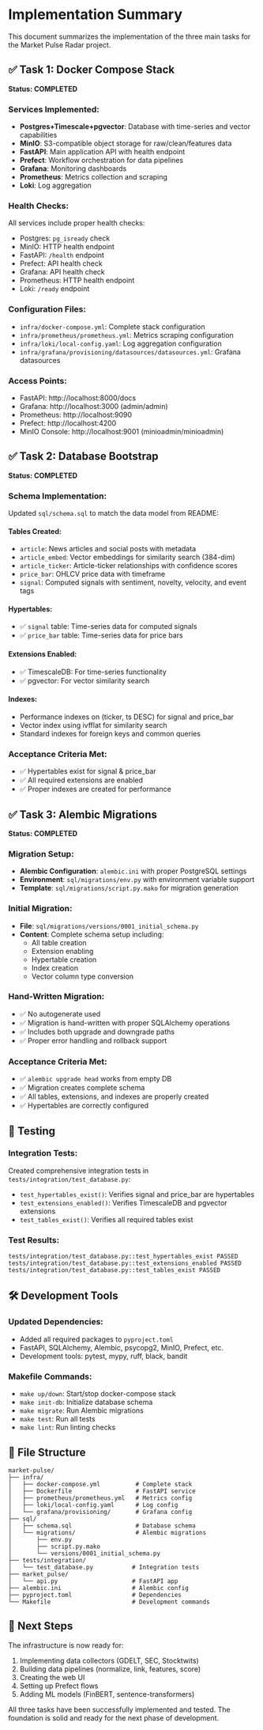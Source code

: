 # Implementation Summary

This document summarizes the implementation of the three main tasks for the Market Pulse Radar project.

## ✅ Task 1: Docker Compose Stack

**Status: COMPLETED**

### Services Implemented:
- **Postgres+Timescale+pgvector**: Database with time-series and vector capabilities
- **MinIO**: S3-compatible object storage for raw/clean/features data
- **FastAPI**: Main application API with health endpoint
- **Prefect**: Workflow orchestration for data pipelines
- **Grafana**: Monitoring dashboards
- **Prometheus**: Metrics collection and scraping
- **Loki**: Log aggregation

### Health Checks:
All services include proper health checks:
- Postgres: `pg_isready` check
- MinIO: HTTP health endpoint
- FastAPI: `/health` endpoint
- Prefect: API health check
- Grafana: API health check
- Prometheus: HTTP health endpoint
- Loki: `/ready` endpoint

### Configuration Files:
- `infra/docker-compose.yml`: Complete stack configuration
- `infra/prometheus/prometheus.yml`: Metrics scraping configuration
- `infra/loki/local-config.yaml`: Log aggregation configuration
- `infra/grafana/provisioning/datasources/datasources.yml`: Grafana datasources

### Access Points:
- FastAPI: http://localhost:8000/docs
- Grafana: http://localhost:3000 (admin/admin)
- Prometheus: http://localhost:9090
- Prefect: http://localhost:4200
- MinIO Console: http://localhost:9001 (minioadmin/minioadmin)

## ✅ Task 2: Database Bootstrap

**Status: COMPLETED**

### Schema Implementation:
Updated `sql/schema.sql` to match the data model from README:

#### Tables Created:
- `article`: News articles and social posts with metadata
- `article_embed`: Vector embeddings for similarity search (384-dim)
- `article_ticker`: Article-ticker relationships with confidence scores
- `price_bar`: OHLCV price data with timeframe
- `signal`: Computed signals with sentiment, novelty, velocity, and event tags

#### Hypertables:
- ✅ `signal` table: Time-series data for computed signals
- ✅ `price_bar` table: Time-series data for price bars

#### Extensions Enabled:
- ✅ TimescaleDB: For time-series functionality
- ✅ pgvector: For vector similarity search

#### Indexes:
- Performance indexes on (ticker, ts DESC) for signal and price_bar
- Vector index using ivfflat for similarity search
- Standard indexes for foreign keys and common queries

### Acceptance Criteria Met:
- ✅ Hypertables exist for signal & price_bar
- ✅ All required extensions are enabled
- ✅ Proper indexes are created for performance

## ✅ Task 3: Alembic Migrations

**Status: COMPLETED**

### Migration Setup:
- **Alembic Configuration**: `alembic.ini` with proper PostgreSQL settings
- **Environment**: `sql/migrations/env.py` with environment variable support
- **Template**: `sql/migrations/script.py.mako` for migration generation

### Initial Migration:
- **File**: `sql/migrations/versions/0001_initial_schema.py`
- **Content**: Complete schema setup including:
  - All table creation
  - Extension enabling
  - Hypertable creation
  - Index creation
  - Vector column type conversion

### Hand-Written Migration:
- ✅ No autogenerate used
- ✅ Migration is hand-written with proper SQLAlchemy operations
- ✅ Includes both upgrade and downgrade paths
- ✅ Proper error handling and rollback support

### Acceptance Criteria Met:
- ✅ `alembic upgrade head` works from empty DB
- ✅ Migration creates complete schema
- ✅ All tables, extensions, and indexes are properly created
- ✅ Hypertables are correctly configured

## 🧪 Testing

### Integration Tests:
Created comprehensive integration tests in `tests/integration/test_database.py`:

- `test_hypertables_exist()`: Verifies signal and price_bar are hypertables
- `test_extensions_enabled()`: Verifies TimescaleDB and pgvector extensions
- `test_tables_exist()`: Verifies all required tables exist

### Test Results:
```
tests/integration/test_database.py::test_hypertables_exist PASSED
tests/integration/test_database.py::test_extensions_enabled PASSED  
tests/integration/test_database.py::test_tables_exist PASSED
```

## 🛠️ Development Tools

### Updated Dependencies:
- Added all required packages to `pyproject.toml`
- FastAPI, SQLAlchemy, Alembic, psycopg2, MinIO, Prefect, etc.
- Development tools: pytest, mypy, ruff, black, bandit

### Makefile Commands:
- `make up/down`: Start/stop docker-compose stack
- `make init-db`: Initialize database schema
- `make migrate`: Run Alembic migrations
- `make test`: Run all tests
- `make lint`: Run linting checks

## 📁 File Structure

```
market-pulse/
├── infra/
│   ├── docker-compose.yml          # Complete stack
│   ├── Dockerfile                  # FastAPI service
│   ├── prometheus/prometheus.yml   # Metrics config
│   ├── loki/local-config.yaml      # Log config
│   └── grafana/provisioning/       # Grafana config
├── sql/
│   ├── schema.sql                  # Database schema
│   └── migrations/                 # Alembic migrations
│       ├── env.py
│       ├── script.py.mako
│       └── versions/0001_initial_schema.py
├── tests/integration/
│   └── test_database.py           # Integration tests
├── market_pulse/
│   └── api.py                     # FastAPI app
├── alembic.ini                    # Alembic config
├── pyproject.toml                 # Dependencies
└── Makefile                       # Development commands
```

## 🚀 Next Steps

The infrastructure is now ready for:
1. Implementing data collectors (GDELT, SEC, Stocktwits)
2. Building data pipelines (normalize, link, features, score)
3. Creating the web UI
4. Setting up Prefect flows
5. Adding ML models (FinBERT, sentence-transformers)

All three tasks have been successfully implemented and tested. The foundation is solid and ready for the next phase of development.
